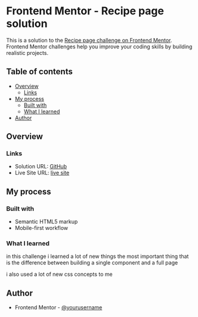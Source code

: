 # Frontend Mentor - Recipe page solution

This is a solution to the [Recipe page challenge on Frontend Mentor](https://www.frontendmentor.io/challenges/recipe-page-KiTsR8QQKm). Frontend Mentor challenges help you improve your coding skills by building realistic projects. 

## Table of contents

- [Overview](#overview)
  - [Links](#links)
- [My process](#my-process)
  - [Built with](#built-with)
  - [What I learned](#what-i-learned)
- [Author](#author)


## Overview


### Links

- Solution URL: [GitHub](https://github.com/TahaMohammad315/Frontend-mentor/tree/main/recipe-page)
- Live Site URL: [live site](https://dreamy-pony-858536.netlify.app/)

## My process

### Built with

- Semantic HTML5 markup
- Mobile-first workflow



### What I learned

in this challenge i learned a lot of new things the most important thing that is the difference between building a single component and a full page 

i also used a lot of new css concepts to me


## Author

- Frontend Mentor - [@yourusername](https://www.frontendmentor.io/profile/TahaMohammad315)



